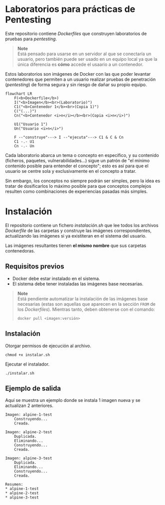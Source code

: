 # Laboratorios para prácticas de Pentesting

Este repositorio contiene *Dockerfiles* que construyen laboratorios de pruebas para *pentesting*.

> **Note**  
> Está pensado para usarse en un servidor al que se conectaría un usuario, pero también puede ser usado en un equipo local ya que la única diferencia es **cómo** accede el usaario a un contenedor.

Estos laboratorios son imágenes de Docker con las que poder levantar contenedores que permiten a un usuario realizar pruebas de penetración (*pentesting*) de forma segura y sin riesgo de dañar su propio equipo.

```mermaid
flowchart LR
    F(<b>Dockerfile</b>)
    I("<b>Imagen</b><br>(Laboratorio)")
    C1("<b>Contenedor 1</b><br>(Copia 1)")
    C("(...)")
    Cn("<b>Contenedor <i>n</i></b><br>(Copia <i>n</i>)")

    U1("Usuario 1")
    Un("Usuario <i>n</i>")
	
    F --"construye"---> I --"ejecuta"---> C1 & C & Cn
    C1 -.- U1
    Cn -.- Un
```

Cada laboratorio abarca un tema o concepto en específico, y su contenido (ficheros, paquetes, vulnerabilidades...) sigue un patrón de "el mínimo contenido posible para entender el concepto"; esto es así para que el usuario se centre sola y exclusivamente en el concepto a tratar.

Sin embargo, los conceptos no siempre podrán ser simples, pero la idea es tratar de dosificarlos lo máximo posible para que conceptos complejos resulten como combinaciones de experiencias pasadas más simples.


# Instalación

El repositorio contiene un fichero *instalación.sh* que lee todos los archivos *Dockerfile* de las carpetas y construye las imágenes correspondientes, actualizando las imágenes si ya existiteran en el sistema del usuario.

Las imágenes resultantes tienen **el mismo nombre** que sus carpetas contenedoras.


## Requisitos previos
- Docker debe estar instalado en el sistema.
- El sistema debe tener instaladas las imágenes base necesarias.

> **Note**  
> Está pendiente automatizar la instalación de las imágenes base necesarias (estas son aquellas que aparecen en la sección `FROM` de los *Dockerfiles*). Mientras tanto, deben obtenerse con el comando:
> ```shell
> docker pull <imagen:versión>
> ```


## Instalación
Otorgar permisos de ejecución al archivo.
```shell
chmod +x instalar.sh
```

Ejecutar el instalador.
```shell
./instalar.sh
```

## Ejemplo de salida
Aquí se muestra un ejemplo donde se instala 1 imagen nueva y se actualizan 2 anteriores.

```
Imagen: alpine-1-test
    Construyendo...
    Creada.

Imagen: alpine-2-test
    Duplicada.
    Eliminando...
    Construyendo...
    Creada.

Imagen: alpine-3-test
    Duplicada.
    Eliminando...
    Construyendo...
    Creada.

Resumen:
* alpine-1-test
* alpine-2-test
* alpine-3-test
```
